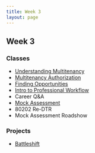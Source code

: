 ```yaml
---
title: Week 3
layout: page
---
```


## Week 3

### Classes

* [Understanding Multitenancy](../lessons/understanding_multitenancy)
* [Multitenancy Authorization](../lessons/multitenancy_authorization)
* [Finding Opportunities](https://github.com/turingschool/professional_skills/blob/master/job_search_strategy.md)
* [Intro to Professional Workflow](../lessons/intro_to_professional_workflow)
* Career Q&A
* [Mock Assessment](../lessons/diagnostic)
* 80202 Re-DTR
* Mock Assessment Roadshow

### Projects

* [Battleshift](../projects/battleshift)

